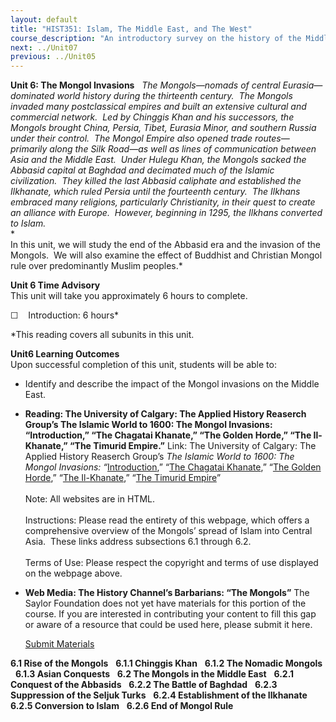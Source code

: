 ```yaml
---
layout: default
title: "HIST351: Islam, The Middle East, and The West"
course_description: "An introductory survey on the history of the Middle East from the rise of Islam in the 7th century to the present, with particular emphasis on the interactions between the Islamic world and the West."
next: ../Unit07
previous: ../Unit05
---
```

**Unit 6: The Mongol Invasions** <span id="6"></span> 
*The Mongols—nomads of central Eurasia—dominated world history during
the thirteenth century.  The Mongols invaded many postclassical empires
and built an extensive cultural and commercial network.  Led by Chinggis
Khan and his successors, the Mongols brought China, Persia, Tibet,
Eurasia Minor, and southern Russia under their control.  The Mongol
Empire also opened trade routes—primarily along the Silk Road—as well as
lines of communication between Asia and the Middle East.  Under Hulegu
Khan, the Mongols sacked the Abbasid capital at Baghdad and decimated
much of the Islamic civilization.  They killed the last Abbasid
caliphate and established the Ilkhanate, which ruled Persia until the
fourteenth century.  The Ilkhans embraced many religions, particularly
Christianity, in their quest to create an alliance with Europe. 
However, beginning in 1295, the Ilkhans converted to Islam.*  
 *             
 In this unit, we will study the end of the Abbasid era and the invasion
of the Mongols.  We will also examine the effect of Buddhist and
Christian Mongol rule over predominantly Muslim peoples.*

**Unit 6 Time Advisory**  
This unit will take you approximately 6 hours to complete.  
  
☐    Introduction: 6 hours\*

\*This reading covers all subunits in this unit.

**Unit6 Learning Outcomes**  
Upon successful completion of this unit, students will be able to:  
  
-   Identify and describe the impact of the Mongol invasions on the
    Middle East.

-   **Reading: The University of Calgary: The Applied History Reaserch
    Group’s The Islamic World to 1600: The Mongol Invasions:
    “Introduction,” “The Chagatai Khanate,” “The Golden Horde,” “The
    Il-Khanate,” “The Timurid Empire.”**
    Link: The University of Calgary: The Applied History Reaserch
    Group’s *The Islamic World to 1600: The Mongol Invasions:
    “*[Introduction](http://www.ucalgary.ca/applied_history/tutor/islam/mongols/),”
    “[The Chagatai
    Khanate](http://www.ucalgary.ca/applied_history/tutor/islam/mongols/),”
    “[The Golden
    Horde](http://www.ucalgary.ca/applied_history/tutor/islam/mongols/),”
    “[The
    Il-Khanate](http://www.ucalgary.ca/applied_history/tutor/islam/mongols/),”
    “[The Timurid
    Empire](https://web.archive.org/web/20131109071918/http://www.ucalgary.ca/applied_history/tutor/islam/mongols/)”  
        
     Note: All websites are in HTML.  
        
     Instructions: Please read the entirety of this webpage, which
    offers a comprehensive overview of the Mongols’ spread of Islam into
    Central Asia.  These links address subsections 6.1 through 6.2.  
        
     Terms of Use: Please respect the copyright and terms of use
    displayed on the webpage above.

-   **Web Media: The History Channel’s Barbarians: “The Mongols”**
    The Saylor Foundation does not yet have materials for this portion
    of the course. If you are interested in contributing your content to
    fill this gap or aware of a resource that could be used here, please
    submit it here.

    [Submit Materials](/contribute/)

**6.1 Rise of the Mongols** <span id="6.1"></span> 
**6.1.1 Chinggis Khan** <span id="6.1.1"></span> 
**6.1.2 The Nomadic Mongols** <span id="6.1.2"></span> 
**6.1.3 Asian Conquests** <span id="6.1.3"></span> 
**6.2 The Mongols in the Middle East** <span id="6.2"></span> 
**6.2.1 Conquest of the Abbasids** <span id="6.2.1"></span> 
**6.2.2 The Battle of Baghdad** <span id="6.2.2"></span> 
**6.2.3 Suppression of the Seljuk Turks** <span id="6.2.3"></span> 
**6.2.4 Establishment of the Ilkhanate** <span id="6.2.4"></span> 
**6.2.5 Conversion to Islam** <span id="6.2.5"></span> 
**6.2.6 End of Mongol Rule** <span id="6.2.6"></span> 

